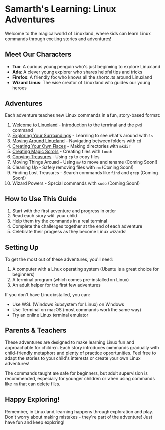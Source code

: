 # Samarth's Learning: Linux Adventures

Welcome to the magical world of Linuxland, where kids can learn Linux commands through exciting stories and adventures!

## Meet Our Characters

- **Tux**: A curious young penguin who's just beginning to explore Linuxland
- **Ada**: A clever young explorer who shares helpful tips and tricks
- **Firefox**: A friendly fox who knows all the shortcuts around Linuxland
- **Wizard Linus**: The wise creator of Linuxland who guides our young heroes

## Adventures

Each adventure teaches new Linux commands in a fun, story-based format:

1. [Welcome to Linuxland](adventures/00-welcome-to-linuxland.md) - Introduction to the terminal and the `pwd` command
2. [Exploring Your Surroundings](adventures/01-exploring-your-surroundings.md) - Learning to see what's around with `ls`
3. [Moving Around Linuxland](adventures/02-moving-around-linuxland.md) - Navigating between folders with `cd`
4. [Creating Your Own Places](adventures/03-creating-your-own-places.md) - Making directories with `mkdir`
5. [Creating Magic Scrolls](adventures/04-creating-magic-scrolls.md) - Creating files with `touch`
6. [Copying Treasures](adventures/05-copying-treasures.md) - Using `cp` to copy files
7. Moving Things Around - Using `mv` to move and rename (Coming Soon!)
8. Cleaning Up - Safely removing files with `rm` (Coming Soon!)
9. Finding Lost Treasures - Search commands like `find` and `grep` (Coming Soon!)
10. Wizard Powers - Special commands with `sudo` (Coming Soon!)

## How to Use This Guide

1. Start with the first adventure and progress in order
2. Read each story with your child
3. Help them try the commands in a real terminal
4. Complete the challenges together at the end of each adventure
5. Celebrate their progress as they become Linux wizards!

## Setting Up

To get the most out of these adventures, you'll need:

1. A computer with a Linux operating system (Ubuntu is a great choice for beginners)
2. A terminal program (which comes pre-installed on Linux)
3. An adult helper for the first few adventures

If you don't have Linux installed, you can:
- Use WSL (Windows Subsystem for Linux) on Windows
- Use Terminal on macOS (most commands work the same way)
- Try an online Linux terminal emulator

## Parents & Teachers

These adventures are designed to make learning Linux fun and approachable for children. Each story introduces commands gradually with child-friendly metaphors and plenty of practice opportunities. Feel free to adapt the stories to your child's interests or create your own Linux adventures!

The commands taught are safe for beginners, but adult supervision is recommended, especially for younger children or when using commands like `rm` that can delete files.

## Happy Exploring!

Remember, in Linuxland, learning happens through exploration and play. Don't worry about making mistakes - they're part of the adventure! Just have fun and keep exploring!
